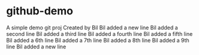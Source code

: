 # github-demo
A simple demo git proj
Created by Bil
Bil added a new line
Bil added a second line
Bil added a third line
Bil added a fourth line
Bil added a fifth line
Bil added a 6th line
Bil added a 7th line
Bil added a 8th line
Bil added a 9th line
Bil added a new line
